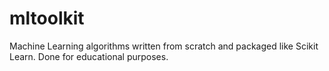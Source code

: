 # mltoolkit

Machine Learning algorithms written from scratch and packaged like Scikit Learn. Done for educational purposes.
